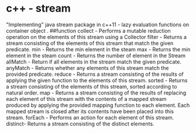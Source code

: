 # c++ - stream
"Implementing" java stream package in c++11 - lazy evaluation functions on container object .
##function
collect - Performs a mutable reduction operation on the elements of this stream using a Collector
filter - Returns a stream consisting of the elements of this stream that match the given predicate.
min - Returns the min element in the steam
max - Returns the min element in the steam
count - Returns the number of element in the Stream
allMatch - Return if all elements in the stream match the given predicate.
anyMatch - Returns whether any elements of this stream match the provided predicate.
reduce - Returns a stream consisting of the results of applying the given function to the elements of this stream.
sorted - Returns a stream consisting of the elements of this stream, sorted according to natural order. 
map - Returns a stream consisting of the results of replacing each element of this stream with the contents of a mapped stream produced by applying the provided mapping function to each element. Each mapped stream is closed after its contents have been placed into this stream.
forEach - Performs an action for each element of this stream.
distinct- Returns a stream consisting of the distinct elements.

